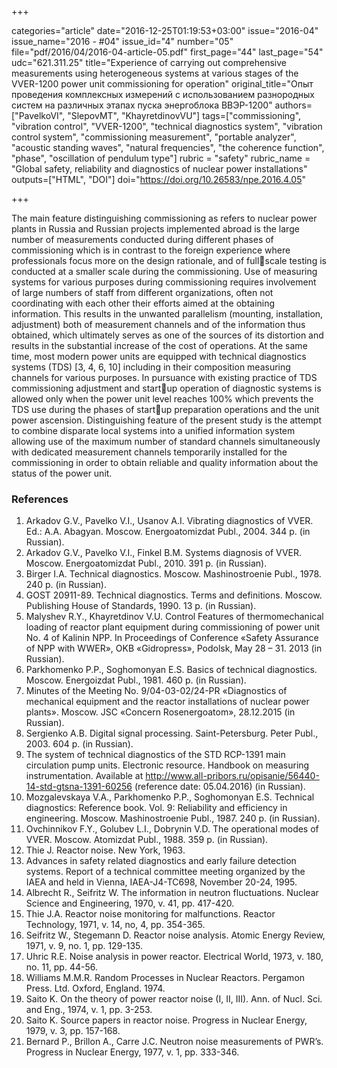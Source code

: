 +++

categories="article"
date="2016-12-25T01:19:53+03:00"
issue="2016-04"
issue_name="2016 - #04"
issue_id="4"
number="05"
file="pdf/2016/04/2016-04-article-05.pdf"
first_page="44"
last_page="54"
udc="621.311.25"
title="Experience of carrying out comprehensive measurements using heterogeneous systems at various stages of the VVER-1200 power unit commissioning for operation"
original_title="Опыт проведения комплексных измерений с использованием разнородных систем на различных этапах пуска энергоблока ВВЭР-1200"
authors=["PavelkoVI", "SlepovMT", "KhayretdinovVU"]
tags=["commissioning", "vibration control", "VVER-1200", "technical diagnostics system", "vibration control system", "commissioning measurement", "portable analyzer", "acoustic standing waves", "natural frequencies", "the coherence function", "phase", "oscillation of pendulum type"]
rubric = "safety"
rubric_name = "Global safety, reliability and diagnostics of nuclear power installations"
outputs=["HTML", "DOI"]
doi="https://doi.org/10.26583/npe.2016.4.05"

+++

The main feature distinguishing commissioning as refers to nuclear power plants in
Russia and Russian projects implemented abroad is the large number of measurements
conducted during different phases of commissioning which is in contrast to the foreign
experience where professionals focus more on the design rationale, and of fullscale
testing is conducted at a smaller scale during the commissioning. Use of measuring
systems for various purposes during commissioning requires involvement of large
numbers of staff from different organizations, often not coordinating with each other
their efforts aimed at the obtaining information. This results in the unwanted parallelism
(mounting, installation, adjustment) both of measurement channels and of the
information thus obtained, which ultimately serves as one of the sources of its distortion
and results in the substantial increase of the cost of operations. At the same time, most
modern power units are equipped with technical diagnostics systems (TDS) [3, 4, 6, 10]
including in their composition measuring channels for various purposes. In pursuance
with existing practice of TDS commissioning adjustment and startup operation of
diagnostic systems is allowed only when the power unit level reaches 100% which
prevents the TDS use during the phases of startup preparation operations and the unit
power ascension. Distinguishing feature of the present study is the attempt to combine
disparate local systems into a unified information system allowing use of the maximum
number of standard channels simultaneously with dedicated measurement channels
temporarily installed for the commissioning in order to obtain reliable and quality
information about the status of the power unit.

### References

1. Arkadov G.V., Pavelko V.I., Usanov A.I. Vibrating diagnostics of VVER. Ed.: A.A. Abagyan. Moscow. Energoatomizdat Publ., 2004. 344 p. (in Russian).
2. Arkadov G.V., Pavelko V.I., Finkel B.M. Systems diagnosis of VVER. Moscow. Energoatomizdat Publ., 2010. 391 p. (in Russian).
3. Birger I.A. Technical diagnostics. Moscow. Mashinostroenie Publ., 1978. 240 p. (in Russian).
4. GOST 20911-89. Technical diagnostics. Terms and definitions. Moscow. Publishing House of Standards, 1990. 13 p. (in Russian).
5. Malyshev R.Y., Khayretdinov V.U. Control Features of thermomechanical loading of reactor plant equipment during commissioning of power unit No. 4 of Kalinin NPP. In Proceedings of Conference «Safety Assurance of NPP with WWER», OKB «Gidropress», Podolsk, May 28 – 31. 2013 (in Russian).
6. Parkhomenko P.P., Soghomonyan E.S. Basics of technical diagnostics. Moscow. Energoizdat Publ., 1981. 460 p. (in Russian).
7. Minutes of the Meeting No. 9/04-03-02/24-PR «Diagnostics of mechanical equipment and the reactor installations of nuclear power plants». Moscow. JSC «Concern Rosenergoatom», 28.12.2015 (in Russian).
8. Sergienko A.B. Digital signal processing. Saint-Petersburg. Peter Publ., 2003. 604 p. (in Russian).
9. The system of technical diagnostics of the STD RCP-1391 main circulation pump units. Electronic resource. Handbook on measuring instrumentation. Available at http://www.all-pribors.ru/opisanie/56440-14-std-gtsna-1391-60256 (reference date: 05.04.2016) (in Russian).
10. Mozgalevskaya V.A., Parkhomenko P.P., Soghomonyan E.S. Technical diagnostics: Reference book. Vol. 9: Reliability and efficiency in engineering. Moscow. Mashinostroenie Publ., 1987. 240 p. (in Russian).
11. Ovchinnikov F.Y., Golubev L.I., Dobrynin V.D. The operational modes of VVER. Moscow. Atomizdat Publ., 1988. 359 p. (in Russian).
12. Thie J. Reactor noise. New York, 1963.
13. Advances in safety related diagnostics and early failure detection systems. Report of a technical committee meeting organized by the IAEA and held in Vienna, IAEA-J4-TC698, November 20-24, 1995.
14. Albrecht R., Seifritz W. The information in neutron fluctuations. Nuclear Science and Engineering, 1970, v. 41, pp. 417-420.
15. Thie J.A. Reactor noise monitoring for malfunctions. Reactor Technology, 1971, v. 14, no, 4, pp. 354-365.
16. Seifritz W., Stegemann D. Reactor noise analysis. Atomic Energy Review, 1971, v. 9, no. 1, pp. 129-135.
17. Uhric R.E. Noise analysis in power reactor. Electrical World, 1973, v. 180, no. 11, pp. 44-56.
18. Williams M.M.R. Random Processes in Nuclear Reactors. Pergamon Press. Ltd. Oxford, England. 1974.
19. Saito K. On the theory of power reactor noise (I, II, III). Ann. of Nucl. Sci. and Eng., 1974, v. 1, pp. 3-253.
20. Saito K. Source papers in reactor noise. Progress in Nuclear Energy, 1979, v. 3, pp. 157-168.
21. Bernard P., Brillon A., Carre J.C. Neutron noise measurements of PWR’s. Progress in Nuclear Energy, 1977, v. 1, pp. 333-346.